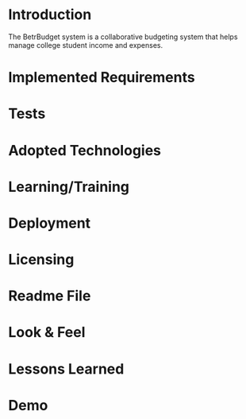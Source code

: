 
# Introduction
The BetrBudget system is a collaborative budgeting system that helps manage college student income and expenses.

# Implemented Requirements

# Tests

# Adopted Technologies

# Learning/Training

# Deployment

# Licensing

# Readme File

# Look & Feel

# Lessons Learned

# Demo
